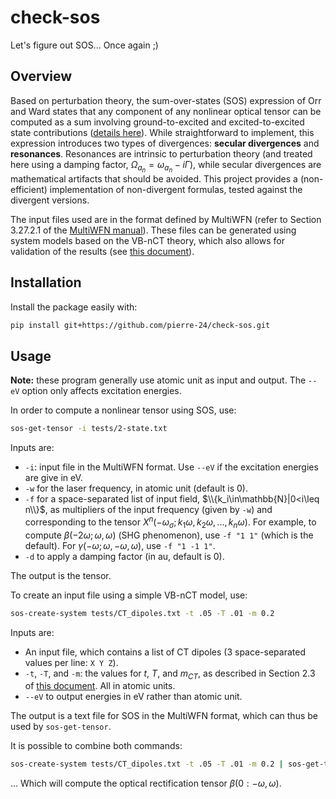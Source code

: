 # check-sos

Let's figure out SOS... Once again ;)


## Overview

Based on perturbation theory, the sum-over-states (SOS) expression of Orr and Ward states that any component of any nonlinear optical tensor can be computed as a sum involving ground-to-excited and excited-to-excited state contributions ([details here](white-papers/SOS.pdf)). 
While straightforward to implement, this expression introduces two types of divergences: **secular divergences** and **resonances**. 
Resonances are intrinsic to perturbation theory (and treated here using a damping factor, $\Omega_{a_n} = \omega_{a_n} - i\Gamma$), while secular divergences are mathematical artifacts that should be avoided.
This project provides a (non-efficient) implementation of non-divergent formulas, tested against the divergent versions. 

The input files used are in the format defined by MultiWFN (refer to Section 3.27.2.1 of the [MultiWFN manual](http://sobereva.com/multiwfn/misc/Multiwfn_3.8_dev.pdf)). 
These files can be generated using system models based on the VB-nCT theory, which also allows for validation of the results (see [this document](white-papers/few-states.pdf)).

## Installation

Install the package easily with:

```bash
pip install git+https://github.com/pierre-24/check-sos.git 
```

## Usage

**Note:** these program generally use atomic unit as input and output. The `--eV` option only affects excitation energies.

In order to compute a nonlinear tensor using SOS, use:

```bash 
sos-get-tensor -i tests/2-state.txt
```

Inputs are:

+ `-i`: input file in the MultiWFN format. Use `--eV` if the excitation energies are give in eV.
+ `-w` for the laser frequency, in atomic unit (default is 0).
+ `-f` for a space-separated list of input field, $\\{k_i\in\mathbb{N}|0<i\leq n\\}$, as multipliers of the input frequency (given by `-w`) and corresponding to the tensor $X^{n}(-\omega_\sigma;k_1\omega,k_2\omega,...,k_n\omega)$. 
  For example, to compute $\beta(-2\omega;\omega,\omega)$ (SHG phenomenon), use `-f "1 1"` (which is the default). 
  For $\gamma(-\omega;\omega,-\omega,\omega)$, use `-f "1 -1 1"`.
+ `-d` to apply a damping factor (in au, default is 0).

The output is the tensor.

To create an input file using a simple VB-nCT model, use:

```bash
sos-create-system tests/CT_dipoles.txt -t .05 -T .01 -m 0.2
```

Inputs are:

+ An input file, which contains a list of CT dipoles (3 space-separated values per line: `X Y Z`).
+ `-t`, `-T`, and `-m`: the values for $t$, $T$, and $m_{CT}$, as described in Section 2.3 of [this document](white-papers/few-states.pdf). All in atomic units.
+ `--eV` to output energies in eV rather than atomic unit.

The output is a text file for SOS in the MultiWFN format, which can thus be used by `sos-get-tensor`.

It is possible to combine both commands:

```bash
sos-create-system tests/CT_dipoles.txt -t .05 -T .01 -m 0.2 | sos-get-tensor -f "-1 1"
```

... Which will compute the optical rectification tensor $\beta(0:-\omega,\omega)$.

